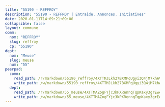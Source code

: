 ```yaml
---
title: "55190 - REFFROY"
description: "55190 - REFFROY | Entraide, Annonces, Initiatives"
date: 2020-01-11T14:09:21+09:00
collapsible: false
layout: commune
comm:
  nom: "REFFROY"
  slug: reffroy
  cp: "55190"
dept:
  nom: "Meuse"
  slug: meuse
  num: "55"
peerpad:
  comm:
    read_path: /r/markdown/55190_reffroy/4XTTMJLkh27BXMPqUgyi3Q4jM7khAVPCzffKBAjfhom1SMapt
    write_path: /w/markdown/55190_reffroy/4XTTMJLkh27BXMPqUgyi3Q4jM7khAVPCzffKBAjfhom1SMapt-K3TgUQ9vnW62Bx13JubdoCQ1CX7Q2ZGFqS95S1Jc5ELE8GguB77mPvZxYbHo3cMzEbghhpqrpQ4fSMSPQbh5A2bxShKXEHnYKrVECN6MsiAVXz9F1yccLgfkRQXgjoQuc4gRyxGk
  dept:
    read_path: /r/markdown/55_meuse/4XTTMAZogFYjc3kPXRennqTqpKaxy3grEwemFqg29rwkrPVit
    write_path: /w/markdown/55_meuse/4XTTMAZogFYjc3kPXRennqTqpKaxy3grEwemFqg29rwkrPVit-K3TgUKFK4U3KduRmUzLc9vHoSRQG77sF2Wbs3cyWXobZcgb6TfASJcGDPror5ZZanBF6Mpjeq1Ushd16Pu9ha9F7F38qzhQqES3b79Xt7LuU1tzmWNED66pWnroExmsHxWtFur2G
---
```


